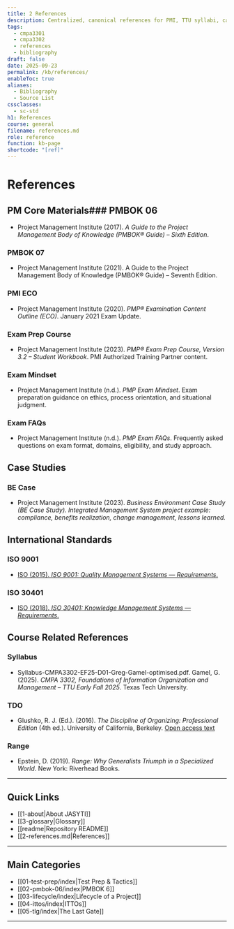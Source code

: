 ```yaml
---
title: 2 References
description: Centralized, canonical references for PMI, TTU syllabi, case studies, and international standards.
tags:
  - cmpa3301
  - cmpa3302
  - references
  - bibliography
draft: false
date: 2025-09-23
permalink: /kb/references/
enableToc: true
aliases:
  - Bibliography
  - Source List
cssclasses:
  - sc-std
h1: References
course: general
filename: references.md
role: reference
function: kb-page
shortcode: "[ref]"
---
```

# References

## PM Core Materials### PMBOK 06
- Project Management Institute (2017). *A Guide to the Project Management Body of Knowledge (PMBOK® Guide) – Sixth Edition*. 

### PMBOK 07
 - Project Management Institute (2021). A Guide to the Project Management Body of Knowledge (PMBOK® Guide) – Seventh Edition.

### PMI ECO
 -  Project Management Institute (2020). *PMP® Examination Content Outline (ECO)*. January 2021 Exam Update.

### Exam Prep Course
 - Project Management Institute (2023). *PMP® Exam Prep Course, Version 3.2 – Student Workbook*. PMI Authorized Training Partner content.

### Exam Mindset
 - Project Management Institute (n.d.). *PMP Exam Mindset*. Exam preparation guidance on ethics, process orientation, and situational judgment.  

### Exam FAQs
 - Project Management Institute (n.d.). *PMP Exam FAQs*. Frequently asked questions on exam format, domains, eligibility, and study approach.

## Case Studies

###  BE Case
- Project Management Institute (2023). *Business Environment Case Study (BE Case Study). Integrated Management System project example: compliance, benefits realization, change management, lessons learned.*

## International Standards

### ISO 9001
- [ISO (2015). *ISO 9001: Quality Management Systems — Requirements*.](https://www.iso.org/standard/62085.html)  
### ISO 30401
- [ISO (2018). *ISO 30401: Knowledge Management Systems — Requirements*.](https://www.iso.org/standard/68683.html)  

## Course Related References
### Syllabus
- Syllabus-CMPA3302-EF25-D01-Greg-Gamel-optimised.pdf. Gamel, G. (2025). *CMPA 3302, Foundations of Information Organization and Management – TTU Early Fall 2025*. Texas Tech University.

### TDO
- Glushko, R. J. (Ed.). (2016). *The Discipline of Organizing: Professional Edition* (4th ed.). University of California, Berkeley. [Open access text](https://berkeley.pressbooks.pub/tdo4p/)

### Range
- Epstein, D. (2019). *Range: Why Generalists Triumph in a Specialized World*. New York: Riverhead Books.

---

## Quick Links
- [[1-about|About JASYTI]]
- [[3-glossary|Glossary]]
- [[readme|Repository README]]
- [[2-references.md|References]]

---

## Main Categories
- [[01-test-prep/index|Test Prep & Tactics]]
- [[02-pmbok-06/index|PMBOK 6]]
- [[03-lifecycle/index|Lifecycle of a Project]]
- [[04-ittos/index|ITTOs]]
- [[05-tlg/index|The Last Gate]]

---
